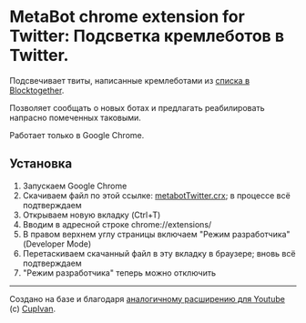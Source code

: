 # MetaBot chrome extension for Twitter: Подсветка кремлеботов в Twitter.

Подсвечивает твиты, написанные кремлеботами из [списка в Blocktogether](https://blocktogether.org/show-blocks/SiJai3FyVmodO0XxkL2r-pezIK_oahHRwqv9I6U3).

Позволяет сообщать о новых ботах и предлагать реабилировать напрасно помеченных таковыми.

Работает только в Google Chrome.


## Установка

1. Запускаем Google Chrome
2. Скачиваем файл по этой ссылке: [metabotTwitter.crx](https://raw.githubusercontent.com/antibot4navalny/metabot/master/metabotTwitter.crx); в процессе всё подтверждаем
3. Открываем новую вкладку (Ctrl+T)
4. Вводим в адресной строке chrome://extensions/
5. В правом верхнем углу страницы включаем "Режим разработчика" (Developer Mode) 
6. Перетаскиваем скачанный файл в эту вкладку в браузере; вновь всё подтверждаем
7. "Режим разработчика" теперь можно отключить

----
Создано на базе и благодаря [аналогичному расширению для Youtube](https://github.com/CupIvan/metabot) (c) [CupIvan](https://github.com/CupIvan).

